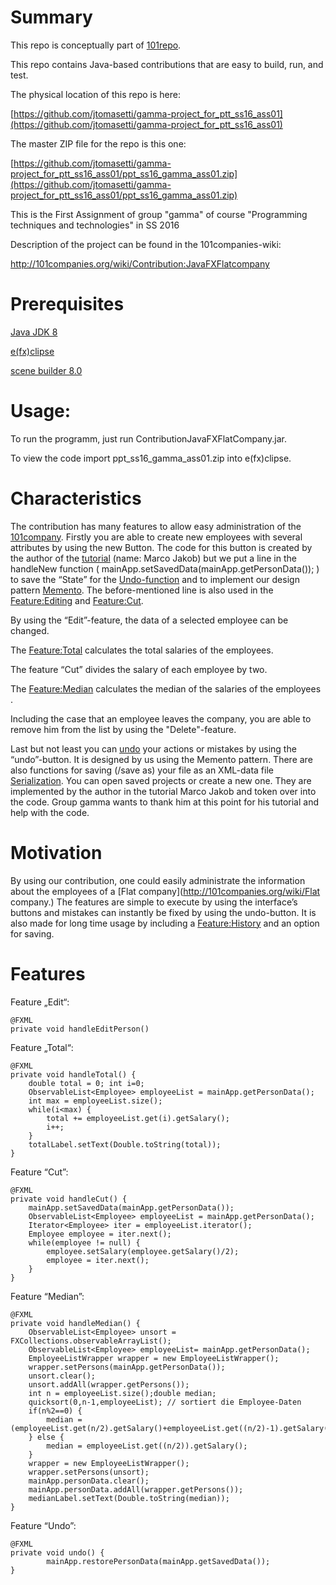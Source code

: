 #  Summary
This repo is conceptually part of [101repo](http://101companies.org/wiki/).

This repo contains Java-based contributions that are easy to build, run, and test.

The physical location of this repo is here:

[https://github.com/jtomasetti/gamma-project_for_ptt_ss16_ass01](https://github.com/jtomasetti/gamma-project_for_ptt_ss16_ass01)

The master ZIP file for the repo is this one:

[https://github.com/jtomasetti/gamma-project_for_ptt_ss16_ass01/ppt_ss16_gamma_ass01.zip](https://github.com/jtomasetti/gamma-project_for_ptt_ss16_ass01/ppt_ss16_gamma_ass01.zip)

This is the First Assignment of group "gamma" of course "Programming techniques and technologies" in SS 2016

Description of the project can be found in the 101companies-wiki:

http://101companies.org/wiki/Contribution:JavaFXFlatcompany

# Prerequisites

[Java JDK 8](http://www.oracle.com/technetwork/java/javase/downloads/index.html)

[e(fx)clipse](http://efxclipse.bestsolution.at/install.html#all-in-one)

[scene builder 8.0](http://gluonhq.com/open-source/scene-builder/)

# Usage:

  To run the programm, just run ContributionJavaFXFlatCompany.jar.
  
  To view the code import ppt_ss16_gamma_ass01.zip into e(fx)clipse.
  
# Characteristics

The contribution has many features to allow easy administration of the [101company](http://101companies.org/wiki/101company). Firstly you are able to create new employees with several attributes by using the new Button. The code for this button is created by the author of the [tutorial](http://code.makery.ch/library/javafx-8-tutorial/part1/::tutorial)  (name: Marco Jakob) but we put a line in the handleNew function ( mainApp.setSavedData(mainApp.getPersonData()); ) to save the “State” for the  [Undo-function](http://101companies.org/wiki/Feature:Undo-redo) and to implement our design pattern [Memento](https://en.wikipedia.org/wiki/Memento). The before-mentioned line is also used in the [Feature:Editing](http://101companies.org/wiki/Feature:Editing) and [Feature:Cut](http://101companies.org/wiki/Feature:Cut).

By using the “Edit”-feature, the data of a selected employee can be changed.

The [Feature:Total](http://101companies.org/wiki/Feature:Total) calculates the total salaries of the employees.

The feature “Cut” divides the salary of each employee by two.

The [Feature:Median](http://101companies.org/wiki/Feature:Median) calculates the median of the salaries of the employees . 

Including the case that an employee leaves the company, you are able to remove him from the list by using the "Delete"-feature.

Last but not least you can [undo](http://101companies.org/wiki/Feature:Undo-redo) your actions or mistakes by using the “undo”-button. It is designed by us using the Memento pattern. There are also functions for saving (/save as) your file as an XML-data file [Serialization](http://101companies.org/wiki/Serizalation). You can open saved projects or create a new one. They are  implemented by the author in the tutorial Marco Jakob and token over into the code. Group gamma wants to thank him at this point for his tutorial and help with the code.

# Motivation

By using our contribution, one could easily administrate the information about the employees of a [Flat company](http://101companies.org/wiki/Flat company.) The features are simple to execute by using the interface’s buttons and mistakes can instantly be fixed by using the undo-button. It is also made for long time usage by including a [Feature:History](http://101companies.org/wiki/Feature:History) and an option for saving. 

# Features

Feature „Edit“:

    @FXML
    private void handleEditPerson()

Feature „Total“:

    @FXML
    private void handleTotal() {
    	double total = 0; int i=0;
    	ObservableList<Employee> employeeList = mainApp.getPersonData();
    	int max = employeeList.size();
    	while(i<max) {
    		total += employeeList.get(i).getSalary();
    		i++;
    	}
    	totalLabel.setText(Double.toString(total));
    }
Feature “Cut”:

    @FXML
    private void handleCut() {
      	mainApp.setSavedData(mainApp.getPersonData());
      	ObservableList<Employee> employeeList = mainApp.getPersonData();
    	Iterator<Employee> iter = employeeList.iterator();
    	Employee employee = iter.next();
    	while(employee != null) {
    		employee.setSalary(employee.getSalary()/2);
    		employee = iter.next();
    	}    	
    }
Feature “Median”:

    @FXML
    private void handleMedian() {
    	ObservableList<Employee> unsort = FXCollections.observableArrayList();
    	ObservableList<Employee> employeeList= mainApp.getPersonData();
    	EmployeeListWrapper wrapper = new EmployeeListWrapper();
        wrapper.setPersons(mainApp.getPersonData());
     	unsort.clear();
    	unsort.addAll(wrapper.getPersons());
    	int n = employeeList.size();double median;
    	quicksort(0,n-1,employeeList); // sortiert die Employee-Daten
    	if(n%2==0) {
    		median = (employeeList.get(n/2).getSalary()+employeeList.get((n/2)-1).getSalary())/2; 
    	} else {
    		median = employeeList.get((n/2)).getSalary();
    	}
    	wrapper = new EmployeeListWrapper();
        wrapper.setPersons(unsort);
     	mainApp.personData.clear();
    	mainApp.personData.addAll(wrapper.getPersons());
    	medianLabel.setText(Double.toString(median));
    }
Feature “Undo”:

    @FXML
    private void undo() {
    		mainApp.restorePersonData(mainApp.getSavedData());    	
    }

  
